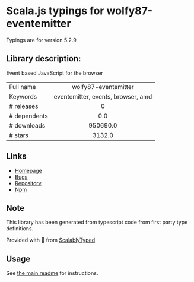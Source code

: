 
# Scala.js typings for wolfy87-eventemitter

Typings are for version 5.2.9

## Library description:
Event based JavaScript for the browser

|                    |                 |
| ------------------ | :-------------: |
| Full name          | wolfy87-eventemitter |
| Keywords           | eventemitter, events, browser, amd |
| # releases         | 0 |
| # dependents       | 0.0 |
| # downloads        | 950690.0 |
| # stars            | 3132.0 |

## Links
- [Homepage](https://github.com/Olical/EventEmitter#readme)
- [Bugs](https://github.com/Olical/EventEmitter/issues)
- [Repository](https://github.com/Olical/EventEmitter)
- [Npm](https://www.npmjs.com/package/wolfy87-eventemitter)
    


## Note
This library has been generated from typescript code from first party type definitions.

Provided with :purple_heart: from [ScalablyTyped](https://github.com/oyvindberg/ScalablyTyped)

## Usage
See [the main readme](../../readme.md) for instructions.


